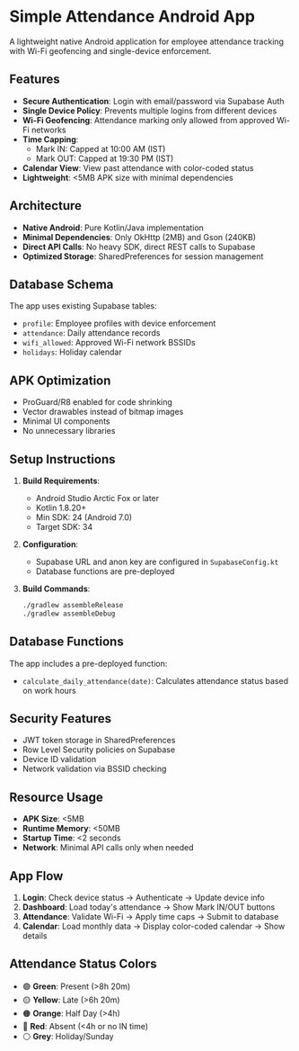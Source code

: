 # Simple Attendance Android App

A lightweight native Android application for employee attendance tracking with Wi-Fi geofencing and single-device enforcement.

## Features

- **Secure Authentication**: Login with email/password via Supabase Auth
- **Single Device Policy**: Prevents multiple logins from different devices
- **Wi-Fi Geofencing**: Attendance marking only allowed from approved Wi-Fi networks
- **Time Capping**: 
  - Mark IN: Capped at 10:00 AM (IST)
  - Mark OUT: Capped at 19:30 PM (IST)
- **Calendar View**: View past attendance with color-coded status
- **Lightweight**: <5MB APK size with minimal dependencies

## Architecture

- **Native Android**: Pure Kotlin/Java implementation
- **Minimal Dependencies**: Only OkHttp (2MB) and Gson (240KB)
- **Direct API Calls**: No heavy SDK, direct REST calls to Supabase
- **Optimized Storage**: SharedPreferences for session management

## Database Schema

The app uses existing Supabase tables:

- `profile`: Employee profiles with device enforcement
- `attendance`: Daily attendance records
- `wifi_allowed`: Approved Wi-Fi network BSSIDs
- `holidays`: Holiday calendar

## APK Optimization

- ProGuard/R8 enabled for code shrinking
- Vector drawables instead of bitmap images
- Minimal UI components
- No unnecessary libraries

## Setup Instructions

1. **Build Requirements**:
   - Android Studio Arctic Fox or later
   - Kotlin 1.8.20+
   - Min SDK: 24 (Android 7.0)
   - Target SDK: 34

2. **Configuration**:
   - Supabase URL and anon key are configured in `SupabaseConfig.kt`
   - Database functions are pre-deployed

3. **Build Commands**:
   ```bash
   ./gradlew assembleRelease
   ./gradlew assembleDebug
   ```

## Database Functions

The app includes a pre-deployed function:
- `calculate_daily_attendance(date)`: Calculates attendance status based on work hours

## Security Features

- JWT token storage in SharedPreferences
- Row Level Security policies on Supabase
- Device ID validation
- Network validation via BSSID checking

## Resource Usage

- **APK Size**: <5MB
- **Runtime Memory**: <50MB
- **Startup Time**: <2 seconds
- **Network**: Minimal API calls only when needed

## App Flow

1. **Login**: Check device status → Authenticate → Update device info
2. **Dashboard**: Load today's attendance → Show Mark IN/OUT buttons
3. **Attendance**: Validate Wi-Fi → Apply time caps → Submit to database
4. **Calendar**: Load monthly data → Display color-coded calendar → Show details

## Attendance Status Colors

- 🟢 **Green**: Present (>8h 20m)
- 🟡 **Yellow**: Late (>6h 20m)
- 🟠 **Orange**: Half Day (>4h)
- 🔴 **Red**: Absent (<4h or no IN time)
- ⚪ **Grey**: Holiday/Sunday